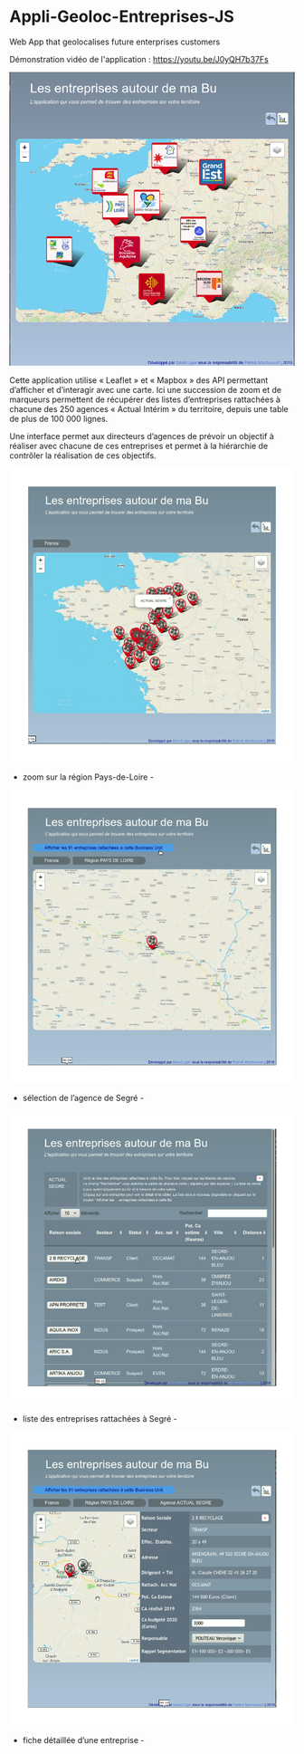 # Appli-Geoloc-Entreprises-JS
Web App that geolocalises future enterprises customers

Démonstration vidéo de l'application : https://youtu.be/J0yQH7b37Fs

![alt text](https://github.com/DavidLiger/Appli-Geoloc-Entreprises-JS/blob/master/images/page-accueil.png)

Cette application utilise « Leaflet » et « Mapbox » des API permettant d’afficher et d’interagir avec une carte. 
Ici une succession de zoom et de marqueurs permettent de récupérer des listes d’entreprises rattachées à chacune des 250 agences 
« Actual Intérim » du territoire, depuis une table de plus de 100 000 lignes.

Une interface permet aux directeurs d’agences de prévoir un objectif à réaliser avec chacune de ces entreprises 
et permet à la hiérarchie de contrôler la réalisation de ces objectifs.

![alt text](https://github.com/DavidLiger/Appli-Geoloc-Entreprises-JS/blob/master/images/zoom-1.png)
- zoom sur la région Pays-de-Loire -

![alt text](https://github.com/DavidLiger/Appli-Geoloc-Entreprises-JS/blob/master/images/zoom-2.png)
- sélection de l’agence de Segré -

![alt text](https://github.com/DavidLiger/Appli-Geoloc-Entreprises-JS/blob/master/images/zoom-3.png)
- liste des entreprises rattachées à Segré -

![alt text](https://github.com/DavidLiger/Appli-Geoloc-Entreprises-JS/blob/master/images/zoom-4.png)
- fiche détaillée d’une entreprise -
